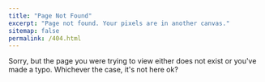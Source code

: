 ```yaml
---
title: "Page Not Found"
excerpt: "Page not found. Your pixels are in another canvas."
sitemap: false
permalink: /404.html
---
```


Sorry, but the page you were trying to view either does not exist or you've made a typo. Whichever the case, it's not here ok?

<script type="text/javascript">
  var GOOG_FIXURL_LANG = 'en';
  var GOOG_FIXURL_SITE = '{{ site.url }}'
</script>
<script type="text/javascript"
  src="//linkhelp.clients.google.com/tbproxy/lh/wm/fixurl.js">
</script>

